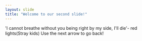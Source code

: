 ```yaml
---
layout: slide
title: "Welcome to our second slide!"
---
```

'I cannot breathe without you being right by my side, I'll die'- red lights(Stray kids)
Use the next arrow to go back!
